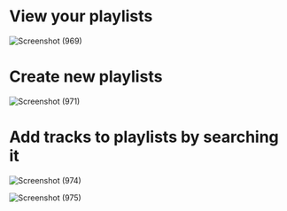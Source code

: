 # View your playlists

![Screenshot (969)](https://user-images.githubusercontent.com/69397255/121884172-38ccc400-cd30-11eb-9daa-a6806354174b.png)




# Create new playlists

![Screenshot (971)](https://user-images.githubusercontent.com/69397255/121884258-5ac64680-cd30-11eb-87e0-65db8eb66d03.png)




# Add tracks to playlists by searching it

![Screenshot (974)](https://user-images.githubusercontent.com/69397255/121884383-79c4d880-cd30-11eb-8cdd-ddde82a47866.png)





![Screenshot (975)](https://user-images.githubusercontent.com/69397255/121884403-7fbab980-cd30-11eb-8758-4173839205a4.png)
